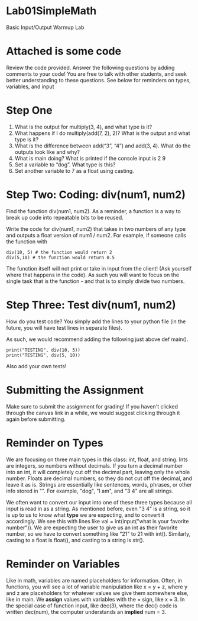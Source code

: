 # Lab01SimpleMath
Basic Input/Output Warmup Lab

# Attached is some code
Review the code provided. Answer the following questions by adding comments to your code! You are free to talk with other students, and seek better understanding to these questions. See below for reminders on types, variables, and input

# Step One
1. What is the output for multiply(3, 4), and what type is it?
2. What happens if I do multiply(add(7, 2), 2)? What is the output and what type is it?
3. What is the difference between add(“3”, “4”) and add(3, 4). What do the outputs look like and why?
4. What is main doing? What is printed if the console input is 
2
9 
5. Set a variable to “dog”. What type is this?
6. Set another variable to 7 as a float using casting.

# Step Two: Coding: div(num1, num2)
Find the function div(num1, num2). As a reminder, a function is a way to break up code into repeatable bits to be reused.

Write the code for div(num1, num2) that takes in two numbers of any type and outputs a float version of num1 / num2.
For example, if someone calls the function with
```
div(10, 5) # the function would return 2
div(5,10) # the function would return 0.5
```
The function itself will not print or take in input from the client! (Ask yourself where that happens in the code). As such you will want to focus on the single task that is the function - and that is to simply divide two numbers.

# Step Three: Test div(num1, num2)
How do you test code? You simply add the lines to your python file (in the future, you will have test lines in separate files).

As such, we would recommend adding the following just above def main().

```
print("TESTING", div(10, 5))
print("TESTING", div(5, 10))
```
Also add your own tests!

# Submitting the Assignment
Make sure to submit the assignment for grading! If you haven't clicked through the canvas link in a while, we would suggest clicking through it again before submitting.

# Reminder on Types
We are focusing on three main types in this class: int, float, and string. Ints are integers, so numbers without decimals. If you turn a decimal number into an int, it will completely cut off the decimal part, leaving only the whole number. Floats are decimal numbers, so they do not cut off the decimal, and leave it as is. Strings are essentially like sentences, words, phrases, or other info stored in "". For example, "dog", "I am", and "3 4" are all strings. 

We often want to convert our input into one of these three types because all input is read in as a string. As mentioned before, even "3 4" is a string, so it is up to us to know what **type** we are expecting, and to convert it accordingly. We see this with lines like val = int(input("what is your favorite number")). We are expecting the user to give us an int as their favorite number, so we have to convert something like "21" to 21 with int(). Similarly, casting to a float is float(), and casting to a string is str().

# Reminder on Variables
Like in math, variables are named placeholders for information. Often, in functions, you will see a lot of variable manipulation like x = y + z, where y and z are placeholders for whatever values we give them somewhere else, like in main. We **assign** values with variables with the = sign, like x = 3. In the special case of function input, like dec(3), where the dec() code is written dec(num), the computer understands an **implied** num = 3.
